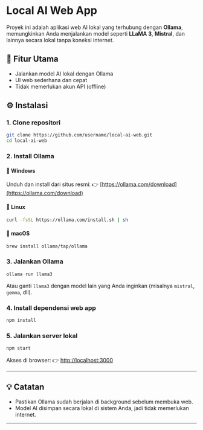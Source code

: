 # Local AI Web App

Proyek ini adalah aplikasi web AI lokal yang terhubung dengan **Ollama**, memungkinkan Anda menjalankan model seperti **LLaMA 3**, **Mistral**, dan lainnya secara lokal tanpa koneksi internet.

## 🧠 Fitur Utama
- Jalankan model AI lokal dengan Ollama  
- UI web sederhana dan cepat  
- Tidak memerlukan akun API (offline)  

## ⚙️ Instalasi

### 1. Clone repositori
```bash
git clone https://github.com/username/local-ai-web.git
cd local-ai-web
````

### 2. Install Ollama

#### 🔹 Windows

Unduh dan install dari situs resmi:
👉 [https://ollama.com/download](https://ollama.com/download)

#### 🔹 Linux

```bash
curl -fsSL https://ollama.com/install.sh | sh
```

#### 🔹 macOS

```bash
brew install ollama/tap/ollama
```

### 3. Jalankan Ollama

```bash
ollama run llama3
```

Atau ganti `llama3` dengan model lain yang Anda inginkan (misalnya `mistral`, `gemma`, dll).

### 4. Install dependensi web app

```bash
npm install
```

### 5. Jalankan server lokal

```bash
npm start
```

Akses di browser:
👉 [http://localhost:3000](http://localhost:3000)

---

## 💡 Catatan

* Pastikan Ollama sudah berjalan di background sebelum membuka web.
* Model AI disimpan secara lokal di sistem Anda, jadi tidak memerlukan internet.

---

